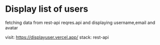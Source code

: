 # Display list of users
fetching data from rest-api reqres.api and displaying username,email and avatar

visit: https://displayuser.vercel.app/
stack: rest-api
